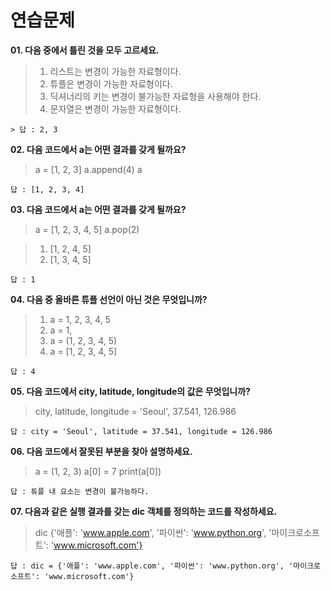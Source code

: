 # 연습문제

**01. 다음 중에서 틀린 것을 모두 고르세요.**
> 1) 리스트는 변경이 가능한 자료형이다.
> 2) 튜플은 변경이 가능한 자료형이다.
> 3) 딕셔너리의 키는 변경이 불가능한 자료형을 사용해야 한다.
> 4) 문자열은 변경이 가능한 자료형이다.
```
> 답 : 2, 3
```

**02. 다음 코드에서 a는 어떤 결과를 갖게 될까요?**
> a = [1, 2, 3]
> a.append(4)
> a
```
답 : [1, 2, 3, 4]
```

**03. 다음 코드에서 a는 어떤 결과를 갖게 될까요?**
> a = [1, 2, 3, 4, 5]
> a.pop(2)

> 1) [1, 2, 4, 5]
> 2) [1, 3, 4, 5]
```
답 : 1
```

**04. 다음 중 올바른 튜플 선언이 아닌 것은 무엇입니까?**
> 1) a = 1, 2, 3, 4, 5
> 2) a = 1,
> 3) a = (1, 2, 3, 4, 5)
> 4) a = [1, 2, 3, 4, 5]
```
답 : 4
```

**05. 다음 코드에서 city, latitude, longitude의 값은 무엇입니까?**
> city, latitude, longitude = 'Seoul', 37.541, 126.986
```
답 : city = 'Seoul', latitude = 37.541, longitude = 126.986
```

**06. 다음 코드에서 잘못된 부분을 찾아 설명하세요.**
> a = (1, 2, 3)
> a[0] = 7
> print(a[0])
```
답 : 튜플 내 요소는 변경이 불가능하다.
```

**07. 다음과 같은 실행 결과를 갖는 dic 객체를 정의하는 코드를 작성하세요.**
> dic
{'애플': 'www.apple.com', '파이썬': 'www.python.org', '마이크로소프트': 'www.microsoft.com'}
```
답 : dic = {'애플': 'www.apple.com', '파이썬': 'www.python.org', '마이크로소프트': 'www.microsoft.com'}
```
